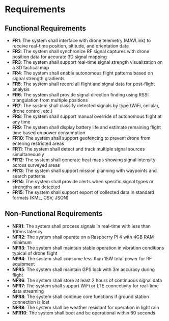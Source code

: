 # Requirements

## Functional Requirements

- **FR1**: The system shall interface with drone telemetry (MAVLink) to receive real-time position, altitude, and orientation data
- **FR2**: The system shall synchronize RF signal captures with drone position data for accurate 3D signal mapping
- **FR3**: The system shall support real-time signal strength visualization on a 3D tactical map
- **FR4**: The system shall enable autonomous flight patterns based on signal strength gradients
- **FR5**: The system shall record all flight and signal data for post-flight analysis
- **FR6**: The system shall provide signal direction finding using RSSI triangulation from multiple positions
- **FR7**: The system shall classify detected signals by type (WiFi, cellular, drone control, etc.)
- **FR8**: The system shall support manual override of autonomous flight at any time
- **FR9**: The system shall display battery life and estimate remaining flight time based on power consumption
- **FR10**: The system shall support geofencing to prevent drone from entering restricted areas
- **FR11**: The system shall detect and track multiple signal sources simultaneously
- **FR12**: The system shall generate heat maps showing signal intensity across surveyed areas
- **FR13**: The system shall support mission planning with waypoints and search patterns
- **FR14**: The system shall provide alerts when specific signal types or strengths are detected
- **FR15**: The system shall support export of collected data in standard formats (KML, CSV, JSON)

## Non-Functional Requirements

- **NFR1**: The system shall process signals in real-time with less than 100ms latency
- **NFR2**: The system shall operate on a Raspberry Pi 4 with 4GB RAM minimum
- **NFR3**: The system shall maintain stable operation in vibration conditions typical of drone flight
- **NFR4**: The system shall consume less than 15W total power for RF equipment
- **NFR5**: The system shall maintain GPS lock with 3m accuracy during flight
- **NFR6**: The system shall store at least 2 hours of continuous signal data
- **NFR7**: The system shall support WiFi or LTE connectivity for real-time data streaming
- **NFR8**: The system shall continue core functions if ground station connection is lost
- **NFR9**: The system shall be weather resistant for operation in light rain
- **NFR10**: The system shall boot and be operational within 60 seconds
